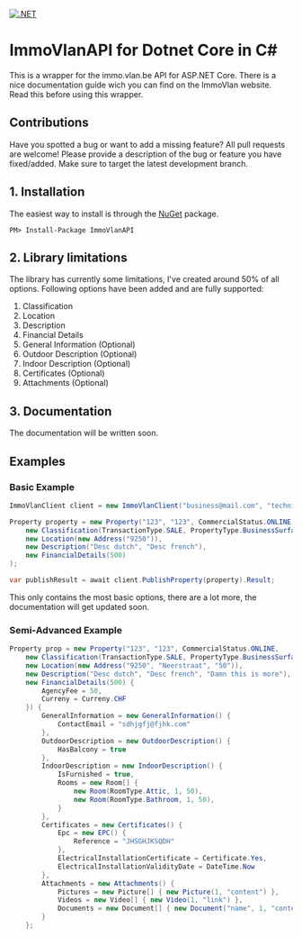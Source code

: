 [![.NET](https://github.com/stefaandevylder/ImmoVlanAPI/actions/workflows/dotnet.yml/badge.svg)](https://github.com/stefaandevylder/ImmoVlanAPI/actions/workflows/dotnet.yml)

# ImmoVlanAPI for Dotnet Core in C#

This is a wrapper for the immo.vlan.be API for ASP.NET Core. There is a nice documentation guide wich you can find on the ImmoVlan website. Read this before using this wrapper.

## Contributions

Have you spotted a bug or want to add a missing feature? All pull requests are welcome! Please provide a description of the bug or feature you have fixed/added. Make sure to target the latest development branch.


## 1. Installation

The easiest way to install is through the [NuGet](https://www.nuget.org/packages/ImmoVlanAPI/) package.
```
PM> Install-Package ImmoVlanAPI
```

## 2. Library limitations

The library has currently some limitations, I've created around 50% of all options. Following options have been added and are fully supported:

1. Classification
2. Location
3. Description
4. Financial Details
5. General Information (Optional)
6. Outdoor Description (Optional)
7. Indoor Description (Optional)
8. Certificates (Optional)
9. Attachments (Optional)

## 3. Documentation

The documentation will be written soon.

## Examples
### Basic Example
```cs
ImmoVlanClient client = new ImmoVlanClient("business@mail.com", "technical@mail.com", 1, "XXXX");

Property property = new Property("123", "123", CommercialStatus.ONLINE,
    new Classification(TransactionType.SALE, PropertyType.BusinessSurface),
    new Location(new Address("9250")),
    new Description("Desc dutch", "Desc french"),
    new FinancialDetails(500)
);

var publishResult = await client.PublishProperty(property).Result;
```
This only contains the most basic options, there are a lot more, the documentation will get updated soon.

### Semi-Advanced Example
```cs
Property prop = new Property("123", "123", CommercialStatus.ONLINE,
    new Classification(TransactionType.SALE, PropertyType.BusinessSurface, true),
    new Location(new Address("9250", "Neerstraat", "50")),
    new Description("Desc dutch", "Desc french", "Damn this is more"),
    new FinancialDetails(500) {
        AgencyFee = 50,
        Curreny = Curreny.CHF
    }) {
        GeneralInformation = new GeneralInformation() {
            ContactEmail = "sdhjgfj@fjhk.com"
        },
        OutdoorDescription = new OutdoorDescription() {
            HasBalcony = true
        },
        IndoorDescription = new IndoorDescription() {
            IsFurnished = true,
            Rooms = new Room[] {
                new Room(RoomType.Attic, 1, 50),
                new Room(RoomType.Bathroom, 1, 50),
            }
        },
        Certificates = new Certificates() {
            Epc = new EPC() {
                Reference = "JHSGHJKSQDH"
            },
            ElectricalInstallationCertificate = Certificate.Yes,
            ElectricalInstallationValidityDate = DateTime.Now
        },
        Attachments = new Attachments() {
            Pictures = new Picture[] { new Picture(1, "content") },
            Videos = new Video[] { new Video(1, "link") },
            Documents = new Document[] { new Document("name", 1, "content") }
        }
    };
```
